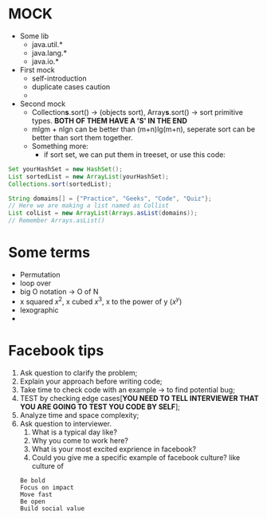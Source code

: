 # MOCK
- Some lib
    - java.util.*
    - java.lang.*
    - java.io.*
- First mock
    - self-introduction
    - duplicate cases caution
    - 
- Second mock
    - Collection**s**.sort() -> (objects sort), Array**s**.sort() -> sort primitive types. **BOTH OF THEM HAVE A 'S' IN THE END**
    - mlgm + nlgn can be better than (m+n)lg(m+n), seperate sort can be better than sort them together.
    - Something more:
        - if sort set, we can put them in treeset, or use this code:
```java
Set yourHashSet = new HashSet();
List sortedList = new ArrayList(yourHashSet);
Collections.sort(sortedList);

String domains[] = {"Practice", "Geeks", "Code", "Quiz"}; 
// Here we are making a list named as Collist 
List colList = new ArrayList(Arrays.asList(domains)); 
// Remember Arrays.asList()
```

# Some terms
- Permutation
- loop over
- big O notation -> O of N
- x squared $x^2$, x cubed $x^3$, x to the power of y $(x^y)$
- lexographic
- 

# Facebook tips
1. Ask question to clarify the problem;
2. Explain your approach before writing code;
3. Take time to check code with an example -> to find potential bug;
4. TEST by checking edge cases[**YOU NEED TO TELL INTERVIEWER THAT YOU ARE GOING TO TEST YOU CODE BY SELF**];
5. Analyze time and space complexity;
6. Ask question to interviewer.
    1. What is a typical day like?
    2. Why you come to work here?
    3. What is your most excited exprience in facebook?
    4. Could you give me a specific example of facebook culture? like culture of 
   ```
   Be bold
   Focus on impact
   Move fast
   Be open
   Build social value
   ```
